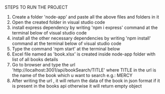 STEPS TO RUN THE PROJECT

1. Create a folder 'node-app' and paste all the above files and folders in it
2. Open the created folder in visual studio code
3. install express dependency by writing 'npm i express' command at the terminal below of visual studio code
4. install all the other necessary dependencies by writing 'npm install' command at the terminal below of visual studio code
5. Type the command 'npm start' at the terminal below
6. Excel file named as 'book.xlsx' is created inside node-app folder with list of all books details
7. Go to browser and type the url 'http://localhost:3001/api/bookSearch/TITLE' where TITLE in the url is the name of the book which u want to search e.g.: MERCY
8. After writing the url , it will return the data of the book in json format if it is present in the books api otherwise it will return empty object

